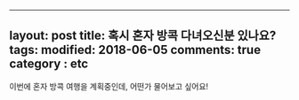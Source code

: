 
---
layout: post
title: 혹시 혼자 방콕 다녀오신분 있나요?
tags: 
modified: 2018-06-05
comments: true
category : etc
---




이번에 혼자 방콕 여행을 계획중인데, 어떤가 물어보고 싶어요!
